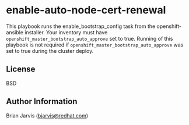 # enable-auto-node-cert-renewal

This playbook runs the enable_bootstrap_config task from the openshift-ansible installer.
Your inventory must have `openshift_master_bootstrap_auto_approve` set to true.
Running of this playbook is not required if `openshift_master_bootstrap_auto_approve` was set to true during the cluster deploy.



## License

BSD

## Author Information
Brian Jarvis (bjarvis@redhat.com)
